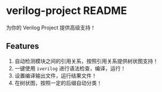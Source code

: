 # verilog-project README

为你的 Verilog Project 提供高级支持！

## Features

1. 自动检测模块之间的引用关系，按照引用关系提供树状图支持！
2. 一键使用 `iverilog` 进行语法检查，编译，运行！
3. 设置编译输出文件，运行结果文件！
4. 在树状图，按照一定的后缀自动分类！
